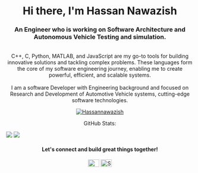 <h1 align="center">Hi there, I'm Hassan Nawazish</h1>
<h3 align="center">An Engineer who is working on Software Architecture and Autonomous Vehicle Testing and simulation. </h3>

 <p align="center">  </br> C++, C, Python, MATLAB, and JavaScript are my go-to tools for building innovative solutions and tackling complex problems. These languages form the core of my software engineering journey, enabling me to create powerful, efficient, and scalable systems.</br>
 </br> I am a software Developer with Engineering background and focused on Research and Development of Automotive Vehicle systems, cutting-edge software technologies.</br>
</p>

<!-- <p align="center"><img src="https://github-readme-stats.vercel.app/api/top-langs?username=Hassannawazish&show_icons=true&locale=en&layout=compact" alt="Hassannawazish" /></p> -->

 
<p align="center"> <a href="https://github.com/ryo-ma/github-profile-trophy"><img src="https://github-profile-trophy.vercel.app/?username=Hassannawazish&rank=SECRET,HHHHH,H,AAA,AA,A,B,C&margin-w=15&margin-h=15" alt="Hassannawazish" /></a>



 <p align="center">
 GitHub Stats:
  
![](https://github-readme-stats.vercel.app/api/top-langs/?username=Hassannawazish&hide_border=true&include_all_commits=true&count_private=true&layout=compact)   ![](https://github-readme-streak-stats.herokuapp.com/?user=Hassannawazish&hide_border=true&starting_year=2020)
</p>


<h4 align="center">Let's connect and build great things together!</h4>
<p align="center">
<a href="https://www.linkedin.com/in/hassan-nawazish-728992161/" target="blank"><img align="center" src="https://cdn.jsdelivr.net/npm/simple-icons@3.0.1/icons/linkedin.svg" alt="Hassan Nawazish" height="20" width="30" /></a>
  <a href="mailto:hassannawazishrasool1@gmail.com" target="blank"><img align="center" src="https://cdn.jsdelivr.net/npm/simple-icons@3.0.1/icons/gmail.svg" alt="Somaya Elbaradey" height="20" width="30" /></a>
</p>
